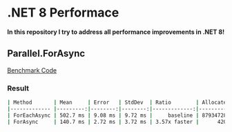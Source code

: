# .NET 8 Performace 
**In this repository I try to address all performance improvements in .NET 8!**

## Parallel.ForAsync
[Benchmark Code](DotNet8Performace/Benchmarks/ParallelForEachAndFor.cs)

### Result
```bash
| Method       | Mean     | Error   | StdDev  | Ratio        | Allocated  |
|------------- |---------:|--------:|--------:|-------------:|-----------:|
| ForEachAsync | 502.7 ms | 9.08 ms | 9.72 ms |     baseline | 87934728 B |
| ForAsync     | 140.7 ms | 2.72 ms | 3.72 ms | 3.57x faster |      420 B |
```
